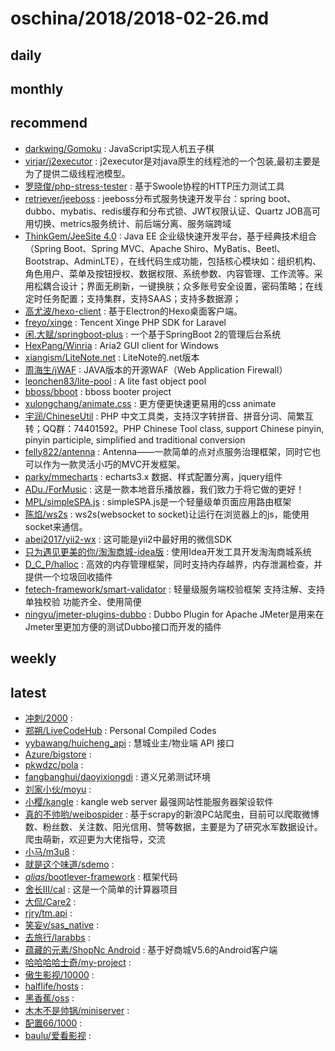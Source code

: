 # oschina/2018/2018-02-26.md



## daily



## monthly



## recommend

- [darkwing/Gomoku](http://git.oschina.net/darkwing/Gomoku) : JavaScript实现人机五子棋
- [virjar/j2executor](http://git.oschina.net/virjar/j2executor) : j2executor是对java原生的线程池的一个包装,最初主要是为了提供二级线程池模型。
- [罗晓俊/php-stress-tester](http://git.oschina.net/lb002/php-stress-tester) : 基于Swoole协程的HTTP压力测试工具
- [retriever/jeeboss](http://git.oschina.net/retriever/jeeboss) : jeeboss分布式服务快速开发平台：spring boot、dubbo、mybatis、redis缓存和分布式锁、JWT权限认证、Quartz JOB高可用切换、metrics服务统计、前后端分离、服务端跨域
- [ThinkGem/JeeSite 4.0](http://git.oschina.net/thinkgem/jeesite4) : Java EE 企业级快速开发平台，基于经典技术组合（Spring Boot、Spring MVC、Apache Shiro、MyBatis、Beetl、Bootstrap、AdminLTE），在线代码生成功能，包括核心模块如：组织机构、角色用户、菜单及按钮授权、数据权限、系统参数、内容管理、工作流等。采用松耦合设计；界面无刷新，一键换肤；众多账号安全设置，密码策略；在线定时任务配置；支持集群，支持SAAS；支持多数据源；
- [高尤波/hexo-client](http://git.oschina.net/gaoyoubo/hexo-client) : 基于Electron的Hexo桌面客户端。
- [freyo/xinge](http://git.oschina.net/freyo/xinge) : Tencent Xinge PHP SDK for Laravel
- [闲.大赋/springboot-plus](http://git.oschina.net/xiandafu/springboot-plus) : 一个基于SpringBoot 2的管理后台系统
- [HexPang/Winria](http://git.oschina.net/hexpang/Winria) : Aria2 GUI client for Windows
- [xiangism/LiteNote.net](http://git.oschina.net/xiangism/LiteNote.net) : LiteNote的.net版本
- [周海生/jWAF](http://git.oschina.net/haison/jWAF) : JAVA版本的开源WAF（Web Application Firewall）
- [leonchen83/lite-pool](http://git.oschina.net/leonchen83/lite-pool) : A lite fast object pool
- [bboss/bboot](http://git.oschina.net/bboss/bboot) : bboss booter project
- [xulongchang/animate.css](http://git.oschina.net/xulongchang/animate.css) : 更方便更快速更易用的css animate
- [宇润/ChineseUtil](http://git.oschina.net/yurunsoft/ChineseUtil) : PHP 中文工具类，支持汉字转拼音、拼音分词、简繁互转；QQ群：74401592。PHP Chinese Tool class, support Chinese pinyin, pinyin participle, simplified and traditional conversion
- [felly822/antenna](http://git.oschina.net/felly822/antenna) : Antenna——一款简单的点对点服务治理框架，同时它也可以作为一款灵活小巧的MVC开发框架。
- [parky/mmecharts](http://git.oschina.net/parki/mmecharts) : echarts3.x 数据、样式配置分离，jquery组件
- [ADu./ForMusic](http://git.oschina.net/ningyuwen/XX-music) : 这是一款本地音乐播放器，我们致力于将它做的更好！
- [MPL/simpleSPA.js](http://git.oschina.net/MPL/simplespa-js) : simpleSPA.js是一个轻量级单页面应用路由框架
- [陈焰/ws2s](http://git.oschina.net/chenyanclyz/ws2s) : ws2s(websocket to socket)让运行在浏览器上的js，能使用socket来通信。
- [abei2017/yii2-wx](http://git.oschina.net/abei2017/yii2-wx) : 这可能是yii2中最好用的微信SDK
- [只为遇见更美的你/淘淘商城-idea版](http://git.oschina.net/chenyp/TaoTaoShangCheng-idea) : 使用Idea开发工具开发淘淘商城系统
- [D_C_P/halloc](http://git.oschina.net/dcp_483/halloc) : 高效的内存管理框架，同时支持内存越界，内存泄漏检查，并提供一个垃圾回收插件
- [fetech-framework/smart-validator](http://git.oschina.net/fetech-framework/smart-validator) : 轻量级服务端校验框架 支持注解、支持单独校验 功能齐全、使用简便
- [ningyu/jmeter-plugins-dubbo](http://git.oschina.net/ningyu/jmeter-plugins-dubbo) : Dubbo Plugin for Apache JMeter是用来在Jmeter里更加方便的测试Dubbo接口而开发的插件


## weekly



## latest

- [冲刺/2000](http://git.oschina.net/huangmin1984/2000) : 
- [郑朔/LiveCodeHub](http://git.oschina.net/upday7/LiveCodeHub) : Personal Compiled Codes
- [yybawang/huicheng_api](http://git.oschina.net/qxr/huicheng_api) : 慧城业主/物业端 API 接口
- [Azure/bigstore](http://git.oschina.net/azure2u/bigstore) : 
- [pkwdzc/pola](http://git.oschina.net/pkwdzc/pola) : 
- [fangbanghui/daoyixiongdi](http://git.oschina.net/fangbanghui/daoyixiongdi) : 道义兄弟测试环境
- [刘家小伙/moyu](http://git.oschina.net/LiuJiaXiaoHuo/moyu) : 
- [小樱/kangle](http://git.oschina.net/cc12655/kangle) : kangle web server 最强网站性能服务器架设软件
- [真的不帅哟/weibospider](http://git.oschina.net/moonkie/weibospider) : 基于scrapy的新浪PC站爬虫，目前可以爬取微博数、粉丝数、关注数、阳光信用、赞等数据，主要是为了研究水军数据设计。 爬虫萌新，欢迎更为大佬指导，交流
- [小马/m3u8](http://git.oschina.net/www654320/m3u8) : 
- [就是这个味道/sdemo](http://git.oschina.net/codeman_1990/sdemo) : 
- [_alias_/bootlever-framework](http://git.oschina.net/_alias_/bootlever-framework) : 框架代码
- [舍长III/cal](http://git.oschina.net/a704/cal) : 这是一个简单的计算器项目
- [大侃/Care2](http://git.oschina.net/xknife/Care2) : 
- [rjry/tm.api](http://git.oschina.net/rjry/tm.api) : 
- [笑妄v/sas_native](http://git.oschina.net/rogerhiro/sas_native) : 
- [去旅行/larabbs](http://git.oschina.net/totravel/larabbs) : 
- [蕴藏的元素/ShopNc Android](http://git.oschina.net/MapStory/ShopNc-Android) : 基于好商城V5.6的Android客户端
- [哈哈哈哈士奇/my-project](http://git.oschina.net/HaHaHaHaShiQi/my-project) : 
- [傲生影视/10000](http://git.oschina.net/asys/10000) : 
- [halflife/hosts](http://git.oschina.net/halflife/hosts) : 
- [黑香蕉/oss](http://git.oschina.net/hdjj/oss) : 
- [木木不是帅锅/miniserver](http://git.oschina.net/lycsoft_liyang/miniserver) : 
- [配置66/1000](http://git.oschina.net/PeiZhi66/1000) : 
- [baulu/爱看影视](http://git.oschina.net/baulu/love88) : 
